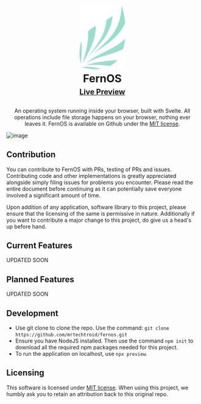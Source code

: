 <h1 align="center">
  <br>
  <a href="https://github.com/mrtechtroid/fernos"><img src="static/favicon.png" alt="FernOS" width="120"></a>
  <br>
  <b>FernOS</b>
  <br>
  <sub><sup><a href = "https://fern.mtt.one"><b>Live Preview</b></a></sup></sub>
  <sub>
  <br>
</h1>

<p align="center">
  An operating system running inside your browser, built with Svelte. All operations include file storage happens on your browser, nothing ever leaves it. 
  FernOS is available on Github under the <a href="LICENSE.md" target="_blank">MIT license</a>.
  <br />
</p>

![image](https://github.com/mrtechtroid/FernOS/assets/64828294/828c94b3-c57f-47f3-b4f6-f8de3bd5e093)

## Contribution
You can contribute to FernOS with PRs, testing of PRs and issues. Contributing code and other implementations is greatly appreciated alongside simply filing issues for problems you encounter. Please read the entire document before continuing as it can potentially save everyone involved a significant amount of time.

Upon addition of any application, software library to this project, please ensure that the licensing of the same is permissive in nature. Additionally if you want to contribute a major change to this project, do give us a head's up before hand. 

## Current Features
UPDATED SOON

## Planned Features
UPDATED SOON

## Development
- Use git clone to clone the repo. Use the command:  `git clone https://github.com/mrtechtroid/fernos.git`
- Ensure you have NodeJS installed. Then use the command `npm init` to download all the required npm packages needed for this project. 
- To run the application on localhost, use `npx preview`. 

## Licensing
This software is licensed under [MIT license](LICENSE.md). When using this project, we humbly ask you to retain an attribution back to this original repo. 
